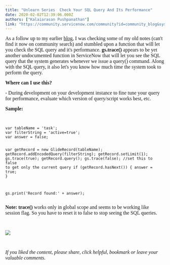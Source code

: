 ```yaml
---
title: "Unlearn Series  Check Your SQL Query And Its Performance"
date: 2020-02-02T12:39:06.000Z
authors: ["Kalaiarasan Pushpanathan"]
link: "https://community.servicenow.com/community?id=community_blog&sys_id=2a007dd0db7648d414d6fb24399619fd"
---
```

<p><span style="font-family: verdana, geneva; font-size: 12pt;">As a follow up to my earlier <a href="https://community.servicenow.com/community?id&#61;community_blog&amp;sys_id&#61;1a5a7fdedb34c850d82ffb2439961996&amp;view_source&#61;searchResult" rel="nofollow">blog</a>, I was checking some of my old notes (can&#39;t find it now on community search) and stumbled upon a function that will let you check the SQL query and it&#39;s performance. <strong>gs.trace() </strong>appears to be yet another undocumented function in ServiceNow that will let you see the SQL query that the system generates whenever we issue a query() command. Along with the SQL query, it also let&#39;s you know how much time the system took to perform the query. </span></p>
<p><span style="font-family: verdana, geneva; font-size: 12pt;"><strong>Where can I use this?</strong> </span></p>
<p><span style="font-family: verdana, geneva; font-size: 12pt;">- During development on your development instance to fine tune your query for performance, evaluate which version of query/script works best, etc.</span></p>
<p><strong><span style="font-family: verdana, geneva; font-size: 12pt;">Sample:</span></strong></p>
<p> </p>
<pre class="language-javascript"><code>var tableName &#61; &#39;task&#39;;
var filterString &#61; &#39;active&#61;true&#39;;
var answer &#61; false;

var getRecord &#61; new GlideRecord(tableName);
getRecord.addEncodedQuery(filterString);
getRecord.setLimit(1);
gs.trace(true);
getRecord.query();
gs.trace(false); //set this to false to get only the current query
if (getRecord.hasNext()) {
    answer &#61; true;
}

gs.print(&#39;Record found:&#39; &#43; answer);</code></pre>
<p><strong><span style="font-family: verdana, geneva; font-size: 12pt;">Note: trace() </span></strong><span style="font-family: verdana, geneva; font-size: 12pt;">works only in global scope and </span><span style="font-family: verdana, geneva; font-size: 12pt;">seems to be working like session flag. So you have to reset it to false to stop seeing the SQL queries. </span></p>
<p> </p>
<p><span style="font-family: verdana, geneva; font-size: 12pt;"><img style="max-width: 100%; max-height: 480px;" src="https://community.servicenow.com/d91c229cdbba04181cd8a345ca961985.iix" /></span></p>
<p> </p>
<p><span style="font-family: verdana, geneva; font-size: 12pt;"><em>If you liked the content, please share, click helpful, bookmark or leave your valuable comments.</em></span></p>